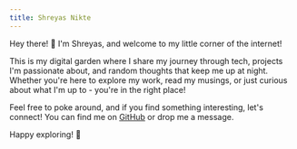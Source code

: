 ```yaml
---
title: Shreyas Nikte
---
```


Hey there! 👋 I'm Shreyas, and welcome to my little corner of the internet! 

This is my digital garden where I share my journey through tech, projects I'm passionate about, and random thoughts that keep me up at night. Whether you're here to explore my work, read my musings, or just curious about what I'm up to - you're in the right place!

Feel free to poke around, and if you find something interesting, let's connect! You can find me on [GitHub](https://github.com/shreyasnikte) or drop me a message.

Happy exploring! 🌱

